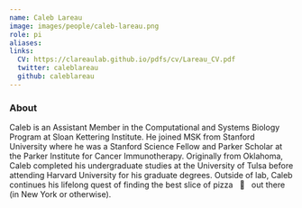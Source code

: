 ```yaml
---
name: Caleb Lareau
image: images/people/caleb-lareau.png
role: pi
aliases:
links:
  CV: https://clareaulab.github.io/pdfs/cv/Lareau_CV.pdf
  twitter: caleblareau
  github: caleblareau
---
```


### About
Caleb is an Assistant Member in the Computational and Systems Biology Program 
at Sloan Kettering Institute. He joined MSK from Stanford University where he was a 
Stanford Science Fellow and Parker Scholar at the Parker Institute for Cancer Immunotherapy. 
Originally from Oklahoma, Caleb completed his undergraduate studies at the University of Tulsa 
before attending Harvard University for his graduate degrees. Outside of lab, Caleb continues
his lifelong quest of finding the best slice of pizza &nbsp; :pizza:  &nbsp; out there (in New York or otherwise). 

